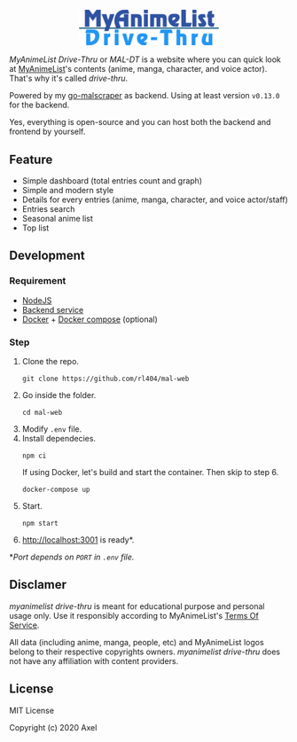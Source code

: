 <p align=center>
    <img src="https://raw.githubusercontent.com/rl404/mal-web/master/public/images/logo.svg" width='50%'>
</p>

*MyAnimeList Drive-Thru* or *MAL-DT* is a website where you can quick look at [MyAnimeList](https://myanimelist.net)'s contents (anime, manga, character, and voice actor). That's why it's called *drive-thru*.

Powered by my [go-malscraper](https://github.com/rl404/go-malscraper) as backend. Using at least version `v0.13.0` for the backend.

Yes, everything is open-source and you can host both the backend and frontend by yourself.

## Feature

- Simple dashboard (total entries count and graph)
- Simple and modern style
- Details for every entries (anime, manga, character, and voice actor/staff)
- Entries search
- Seasonal anime list
- Top list

## Development

### Requirement

- [NodeJS](https://nodejs.org)
- [Backend service](https://github.com/rl404/go-malscraper)
- [Docker](https://docker.com) + [Docker compose](https://docs.docker.com/compose/) (optional)

### Step

1. Clone the repo.
    ```
    git clone https://github.com/rl404/mal-web
    ```
2. Go inside the folder.
    ```
    cd mal-web
    ```
3. Modify `.env` file.
4. Install dependecies.
    ```
    npm ci
    ```
    If using Docker, let's build and start the container. Then skip to step 6.
    ```
    docker-compose up
    ```
5. Start.
    ```
    npm start
    ```
6. [http://localhost:3001](http://localhost:3001) is ready*.

**Port depends on `PORT` in `.env` file.*

## Disclamer

_myanimelist drive-thru_ is meant for educational purpose and personal usage only. Use it responsibly according to MyAnimeList's [Terms Of Service](https://myanimelist.net/about/terms_of_use).

All data (including anime, manga, people, etc) and MyAnimeList logos belong to their respective copyrights owners. *myanimelist drive-thru* does not have any affiliation with content providers.

## License

MIT License

Copyright (c) 2020 Axel